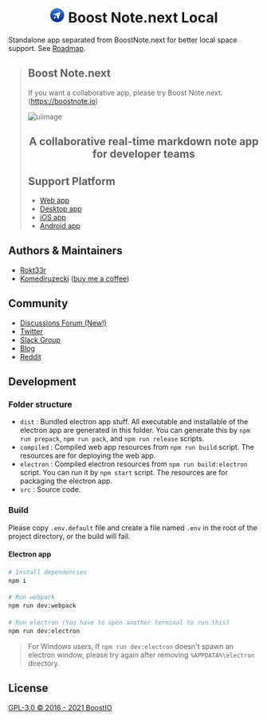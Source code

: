 <div align="center">
  <h1><img src="static/logo.svg" width="30"> Boost Note.next Local</h1>
</div>

Standalone app separated from BoostNote.next for better local space support. See [Roadmap](https://github.com/BoostIO/BoostNote.next-local/discussions/43).

> ## Boost Note.next
>
> If you want a collaborative app, please try Boost Note.next.(https://boostnote.io)
>
> ![uiimage](./static/img_ui.png)
>
> <h2 align='center'>A collaborative real-time markdown note app for developer teams</h2>
>
> ## Support Platform
>
> - [Web app](https://boostnote.io)
> - [Desktop app](https://boostnote.io/#download)
> - [iOS app](https://apps.apple.com/gb/app/boost-note-mobile/id1576176505)
> - [Android app](https://play.google.com/store/apps/details?id=com.boostio.boostnote2021)

## Authors & Maintainers

- [Rokt33r](https://github.com/rokt33r)
- [Komediruzecki](https://github.com/Komediruzecki) ([buy me a coffee](https://www.buymeacoffee.com/komediruzecki))

## Community

- [Discussions Forum (New!)](https://github.com/BoostIO/BoostNote.next-local/discussions)
- [Twitter](https://twitter.com/boostnoteapp)
- [Slack Group](https://join.slack.com/t/boostnote-group/shared_invite/zt-cun7pas3-WwkaezxHBB1lCbUHrwQLXw)
- [Blog](https://medium.com/boostnote)
- [Reddit](https://www.reddit.com/r/Boostnote/)

## Development

### Folder structure

- `dist` : Bundled electron app stuff. All executable and installable of the electron app are generated in this folder. You can generate this by `npm run prepack`, `npm run pack`, and `npm run release` scripts.
- `compiled` : Compiled web app resources from `npm run build` script. The resources are for deploying the web app.
- `electron` : Compiled electron resources from `npm run build:electron` script. You can run it by `npm start` script. The resources are for packaging the electron app.
- `src` : Source code.

### Build

Please copy `.env.default` file and create a file named `.env` in the root of the project directory, or the build will fail.

#### Electron app

```sh
# Install dependencies
npm i

# Run webpack
npm run dev:webpack

# Run electron (You have to open another terminal to run this)
npm run dev:electron
```

> For Windows users, If `npm run dev:electron` doesn't spawn an electron window, please try again after removing `%APPDATA%\electron` directory.

## License

[GPL-3.0 © 2016 - 2021 BoostIO](./LICENSE.md)
